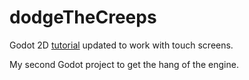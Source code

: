 # dodgeTheCreeps

Godot 2D [tutorial](https://docs.godotengine.org/en/3.1/getting_started/step_by_step/your_first_game.html) updated to work with touch screens.

My second Godot project to get the hang of the engine.
